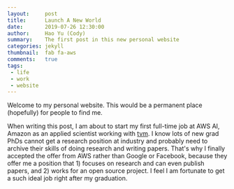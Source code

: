 ```yaml
---
layout:     post
title:      Launch A New World
date:       2019-07-26 12:30:00
author:     Hao Yu (Cody)
summary:    The first post in this new personal website
categories: jekyll
thumbnail:  fab fa-aws
comments:   true
tags:
 - life
 - work
 - website
---
```


Welcome to my personal website. This would be a permanent place (hopefully)
for people to find me.

When writing this post, I am about to start my first full-time job at
AWS AI, Amazon as an applied scientist working with [tvm][1].
I know lots of new grad PhDs cannot get a research position at industry
and probably need to archive their skills of doing research and writing
papers. That's why I finally accepted the offer from AWS rather than
Google or Facebook, because they offer me a position that 1) focuses
on research and can even publish papers, and 2) works for an open
source project. I feel I am fortunate to get a such ideal job right
after my graduation.

[1]: http://tvm.ai
